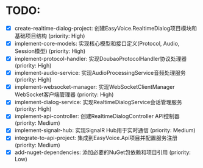 # TODO:

- [x] create-realtime-dialog-project: 创建EasyVoice.RealtimeDialog项目模块和基础项目结构 (priority: High)
- [x] implement-core-models: 实现核心模型和接口定义(Protocol, Audio, Session模型) (priority: High)
- [x] implement-protocol-handler: 实现DoubaoProtocolHandler协议处理器 (priority: High)
- [x] implement-audio-service: 实现AudioProcessingService音频处理服务 (priority: High)
- [x] implement-websocket-manager: 实现WebSocketClientManager WebSocket客户端管理器 (priority: High)
- [x] implement-dialog-service: 实现RealtimeDialogService会话管理服务 (priority: High)
- [x] implement-api-controller: 创建RealtimeDialogController API控制器 (priority: Medium)
- [x] implement-signalr-hub: 实现SignalR Hub用于实时通信 (priority: Medium)
- [x] integrate-to-api-project: 集成到EasyVoice.Api项目并配置服务注册 (priority: Medium)
- [x] add-nuget-dependencies: 添加必要的NuGet包依赖和项目引用 (priority: Low)
